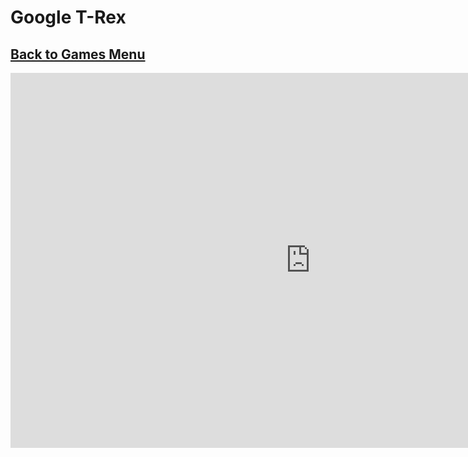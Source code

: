 # Google T-Rex
## [Back to Games Menu](https://simatalk.github.io/games)

<iframe src="https://simatalk.github.io/htmlfiles/trex.html" style="width:960px;height:600px;border:0"></iframe>
